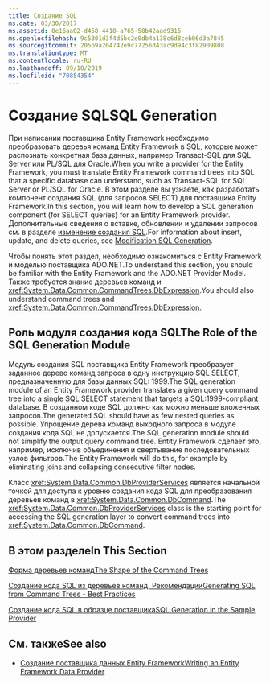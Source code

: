 ```yaml
---
title: Создание SQL
ms.date: 03/30/2017
ms.assetid: 0e16aa02-d458-4418-a765-58b42aad9315
ms.openlocfilehash: 9c5301d3f4d5bc2e0db4a138c6d8ceb06d3a7845
ms.sourcegitcommit: 205b9a204742e9c77256d43ac9d94c3f82909808
ms.translationtype: MT
ms.contentlocale: ru-RU
ms.lasthandoff: 09/10/2019
ms.locfileid: "70854354"
---
```

# <a name="sql-generation"></a><span data-ttu-id="51ede-102">Создание SQL</span><span class="sxs-lookup"><span data-stu-id="51ede-102">SQL Generation</span></span>
<span data-ttu-id="51ede-103">При написании поставщика Entity Framework необходимо преобразовать деревья команд Entity Framework в SQL, которые может распознать конкретная база данных, например Transact-SQL для SQL Server или PL/SQL для Oracle.</span><span class="sxs-lookup"><span data-stu-id="51ede-103">When you write a provider for the Entity Framework, you must translate Entity Framework command trees into SQL that a specific database can understand, such as Transact-SQL for SQL Server or PL/SQL for Oracle.</span></span> <span data-ttu-id="51ede-104">В этом разделе вы узнаете, как разработать компонент создания SQL (для запросов SELECT) для поставщика Entity Framework.</span><span class="sxs-lookup"><span data-stu-id="51ede-104">In this section, you will learn how to develop a SQL generation component (for SELECT queries) for an Entity Framework provider.</span></span> <span data-ttu-id="51ede-105">Дополнительные сведения о вставке, обновлении и удалении запросов см. в разделе [изменение создания SQL](modification-sql-generation.md).</span><span class="sxs-lookup"><span data-stu-id="51ede-105">For information about insert, update, and delete queries, see [Modification SQL Generation](modification-sql-generation.md).</span></span>  
  
 <span data-ttu-id="51ede-106">Чтобы понять этот раздел, необходимо ознакомиться с Entity Framework и моделью поставщика ADO.NET.</span><span class="sxs-lookup"><span data-stu-id="51ede-106">To understand this section, you should be familiar with the Entity Framework and the ADO.NET Provider Model.</span></span> <span data-ttu-id="51ede-107">Также требуется знание деревьев команд и <xref:System.Data.Common.CommandTrees.DbExpression>.</span><span class="sxs-lookup"><span data-stu-id="51ede-107">You should also understand command trees and <xref:System.Data.Common.CommandTrees.DbExpression>.</span></span>  
  
## <a name="the-role-of-the-sql-generation-module"></a><span data-ttu-id="51ede-108">Роль модуля создания кода SQL</span><span class="sxs-lookup"><span data-stu-id="51ede-108">The Role of the SQL Generation Module</span></span>  
 <span data-ttu-id="51ede-109">Модуль создания SQL поставщика Entity Framework преобразует заданное дерево команд запроса в одну инструкцию SQL SELECT, предназначенную для базы данных SQL: 1999.</span><span class="sxs-lookup"><span data-stu-id="51ede-109">The SQL generation module of an Entity Framework provider translates a given query command tree into a single SQL SELECT statement that targets a SQL:1999-compliant database.</span></span> <span data-ttu-id="51ede-110">В созданном коде SQL должно как можно меньше вложенных запросов.</span><span class="sxs-lookup"><span data-stu-id="51ede-110">The generated SQL should have as few nested queries as possible.</span></span> <span data-ttu-id="51ede-111">Упрощение дерева команд выходного запроса в модуле создания кода SQL не допускается.</span><span class="sxs-lookup"><span data-stu-id="51ede-111">The SQL generation module should not simplify the output query command tree.</span></span> <span data-ttu-id="51ede-112">Entity Framework сделает это, например, исключив объединения и свертывание последовательных узлов фильтров.</span><span class="sxs-lookup"><span data-stu-id="51ede-112">The Entity Framework will do this, for example by eliminating joins and collapsing consecutive filter nodes.</span></span>  
  
 <span data-ttu-id="51ede-113">Класс <xref:System.Data.Common.DbProviderServices> является начальной точкой для доступа к уровню создания кода SQL для преобразования деревьев команд в <xref:System.Data.Common.DbCommand>.</span><span class="sxs-lookup"><span data-stu-id="51ede-113">The <xref:System.Data.Common.DbProviderServices> class is the starting point for accessing the SQL generation layer to convert command trees into <xref:System.Data.Common.DbCommand>.</span></span>  
  
## <a name="in-this-section"></a><span data-ttu-id="51ede-114">В этом разделе</span><span class="sxs-lookup"><span data-stu-id="51ede-114">In This Section</span></span>  
 [<span data-ttu-id="51ede-115">Форма деревьев команд</span><span class="sxs-lookup"><span data-stu-id="51ede-115">The Shape of the Command Trees</span></span>](the-shape-of-the-command-trees.md)  
  
 [<span data-ttu-id="51ede-116">Создание кода SQL из деревьев команд. Рекомендации</span><span class="sxs-lookup"><span data-stu-id="51ede-116">Generating SQL from Command Trees - Best Practices</span></span>](generating-sql-from-command-trees-best-practices.md)  
  
 [<span data-ttu-id="51ede-117">Создание кода SQL в образце поставщика</span><span class="sxs-lookup"><span data-stu-id="51ede-117">SQL Generation in the Sample Provider</span></span>](sql-generation-in-the-sample-provider.md)  
  
## <a name="see-also"></a><span data-ttu-id="51ede-118">См. также</span><span class="sxs-lookup"><span data-stu-id="51ede-118">See also</span></span>

- [<span data-ttu-id="51ede-119">Создание поставщика данных Entity Framework</span><span class="sxs-lookup"><span data-stu-id="51ede-119">Writing an Entity Framework Data Provider</span></span>](writing-an-ef-data-provider.md)

